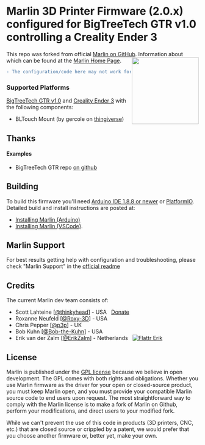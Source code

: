 # Marlin 3D Printer Firmware (2.0.x) configured for BigTreeTech GTR v1.0 controlling a Creality Ender 3
This repo was forked from official [Marlin on GitHub](https://img.shields.io/github/license/marlinfirmware/marlin.svg). Information about which can be found at the [Marlin Home Page](https://marlinfw.org/).
<img align="right" width=175 src="buildroot/share/pixmaps/logo/marlin-250.png" />

```diff
- The configuration/code here may not work for you! -
```


### Supported Platforms
  [BigTreeTech GTR v1.0](https://www.biqu.equipment/products/bigtreetech-gtr-v1-0-bigtreetech-m5-v1-0-11-axis-3d-printer-motherboard) and [Creality Ender 3](https://www.creality3dofficial.com/products/official-creality-ender-3-3d-printer) with the following components:
  - BLTouch Mount (by gercole on [thingiverse](https://www.thingiverse.com/thing:3733792))

## Thanks
#### Examples
  - BigTreeTech GTR repo [on github](https://github.com/bigtreetech/BIGTREETECH-GTR-V1.0)

## Building
To build this firmware you'll need [Arduino IDE 1.8.8 or newer](https://www.arduino.cc/en/main/software) or [PlatformIO](http://docs.platformio.org/en/latest/ide.html#platformio-ide). Detailed build and install instructions are posted at:

  - [Installing Marlin (Arduino)](http://marlinfw.org/docs/basics/install_arduino.html)
  - [Installing Marlin (VSCode)](http://marlinfw.org/docs/basics/install_platformio_vscode.html).

## Marlin Support
For best results getting help with configuration and troubleshooting, please check "Marlin Support" in the [official readme](https://github.com/MarlinFirmware/Marlin/blob/2.0.x/README.md)

## Credits
The current Marlin dev team consists of:
 - Scott Lahteine [[@thinkyhead](https://github.com/thinkyhead)] - USA &nbsp; [Donate](http://www.thinkyhead.com/donate-to-marlin)
 - Roxanne Neufeld [[@Roxy-3D](https://github.com/Roxy-3D)] - USA
 - Chris Pepper [[@p3p](https://github.com/p3p)] - UK
 - Bob Kuhn [[@Bob-the-Kuhn](https://github.com/Bob-the-Kuhn)] - USA
 - Erik van der Zalm [[@ErikZalm](https://github.com/ErikZalm)] - Netherlands &nbsp; [![Flattr Erik](https://api.flattr.com/button/flattr-badge-large.png)](https://flattr.com/submit/auto?user_id=ErikZalm&url=https://github.com/MarlinFirmware/Marlin&title=Marlin&language=&tags=github&category=software)

## License
Marlin is published under the [GPL license](/LICENSE) because we believe in open development. The GPL comes with both rights and obligations. Whether you use Marlin firmware as the driver for your open or closed-source product, you must keep Marlin open, and you must provide your compatible Marlin source code to end users upon request. The most straightforward way to comply with the Marlin license is to make a fork of Marlin on Github, perform your modifications, and direct users to your modified fork.

While we can't prevent the use of this code in products (3D printers, CNC, etc.) that are closed source or crippled by a patent, we would prefer that you choose another firmware or, better yet, make your own.
